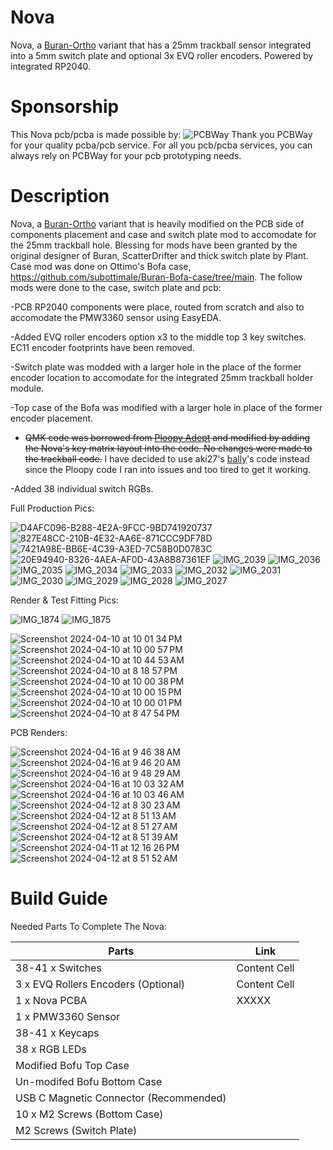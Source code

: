 # Nova
Nova, a [Buran-Ortho](https://github.com/ScatteredDrifter/Buran-Ortho/tree/main) variant that has a 25mm trackball sensor integrated into a 5mm switch plate and optional 3x EVQ roller encoders. Powered by integrated RP2040.

# Sponsorship
This Nova pcb/pcba is made possible by: ![PCBWay](https://github.com/protieusz/Nova/assets/118025702/c1806de4-9571-4a6e-a0ec-50ecb846ec0c)
Thank you PCBWay for your quality pcba/pcb service. For all you pcb/pcba services, you can always rely on PCBWay for your pcb prototyping needs.

# Description
Nova, a [Buran-Ortho](https://github.com/ScatteredDrifter/Buran-Ortho/tree/main) variant that is heavily modified on the PCB side of components placement and case and switch plate mod to accomodate for the 25mm trackball hole.  Blessing for mods have been granted by the original designer of Buran, ScatterDrifter and thick switch plate by Plant. Case mod was done on Ottimo's Bofa case, https://github.com/subottimale/Buran-Bofa-case/tree/main.  The follow mods were done to the case, switch plate and pcb:

-PCB RP2040 components were place, routed from scratch and also to accomodate the PMW3360 sensor using EasyEDA.

-Added EVQ roller encoders option x3 to the middle top 3 key switches. EC11 encoder footprints have been removed.

-Switch plate was modded with a larger hole in the place of the former encoder location to accomodate for the integrated 25mm trackball holder module.

-Top case of the Bofa was modified with a larger hole in place of the former encoder placement.

- ~~QMK code was borrowed from [Ploopy Adept](https://github.com/qmk/qmk_firmware/tree/master/keyboards/ploopyco/madromys) and modified by adding the Nova's key matrix layout into the code. No changes were made to the trackball code.~~ I have decided to use aki27's [bally](https://github.com/aki27kbd/vial-qmk/tree/vial/keyboards/aki27/bally)'s code instead since the Ploopy code I ran into issues and too tired to get it working.

-Added 38 individual switch RGBs.

Full Production Pics:

![D4AFC096-B288-4E2A-9FCC-9BD741920737](https://github.com/protieusz/Nova/assets/118025702/15443f6e-ad1e-4253-9ee1-9126bc0c9746)
![827E48CC-210B-4E32-AA6E-871CCC9DF78D](https://github.com/protieusz/Nova/assets/118025702/9c63eb48-3dde-4382-92ed-27b1116da256)
![7421A98E-BB6E-4C39-A3ED-7C58B0D0783C](https://github.com/protieusz/Nova/assets/118025702/85aac6d9-e79e-4cec-a313-35ae22107dd7)
![20E94940-8326-4AEA-AF0D-43A8B87361EF](https://github.com/protieusz/Nova/assets/118025702/3c5c2977-fe9d-449c-8de7-942b94233c9e)
![IMG_2039](https://github.com/protieusz/Nova/assets/118025702/03234a4a-6868-4225-9c27-014b70fe0cc5)
![IMG_2036](https://github.com/protieusz/Nova/assets/118025702/472eb5b6-f5ef-4f25-bdb9-fc298efe179e)
![IMG_2035](https://github.com/protieusz/Nova/assets/118025702/a617276d-920c-448d-8943-a0bf2753e255)
![IMG_2034](https://github.com/protieusz/Nova/assets/118025702/fce383c5-e284-4144-9dbd-118666bf54f2)
![IMG_2033](https://github.com/protieusz/Nova/assets/118025702/808687b4-2cc0-40d4-a1d9-fc9cd07b0a70)
![IMG_2032](https://github.com/protieusz/Nova/assets/118025702/1f6e4a31-1f7c-4f39-86c9-89c7c62107af)
![IMG_2031](https://github.com/protieusz/Nova/assets/118025702/3e7adf5c-c9a6-442c-9090-f74659e60a5b)
![IMG_2030](https://github.com/protieusz/Nova/assets/118025702/db50d2a8-01c1-4ba2-9482-fbe22b13dc74)
![IMG_2029](https://github.com/protieusz/Nova/assets/118025702/1a6e225e-bd95-4f74-ad32-bd2a7ac57241)
![IMG_2028](https://github.com/protieusz/Nova/assets/118025702/97c24a53-7a61-4031-a399-ce10a3f2c1a4)
![IMG_2027](https://github.com/protieusz/Nova/assets/118025702/068f6474-da43-4d2b-965c-e9127760a470)

Render & Test Fitting Pics:

![IMG_1874](https://github.com/protieusz/Nova/assets/118025702/269dbd43-a6f4-431c-bc50-b58c464a1276)
![IMG_1875](https://github.com/protieusz/Nova/assets/118025702/d840ba80-04c9-4d51-8522-df98a514fcf2)

![Screenshot 2024-04-10 at 10 01 34 PM](https://github.com/protieusz/Nova/assets/118025702/bbb181b3-5421-4398-b397-f94b852f5420)
![Screenshot 2024-04-10 at 10 00 57 PM](https://github.com/protieusz/Nova/assets/118025702/50fdc093-8a62-47a4-a0cb-18b12e879334)
![Screenshot 2024-04-10 at 10 44 53 AM](https://github.com/protieusz/Nova/assets/118025702/7ef384a2-9472-4f99-9f03-136cd2b2cf45)
![Screenshot 2024-04-10 at 8 18 57 PM](https://github.com/protieusz/Nova/assets/118025702/a82b0cff-f751-4e21-bb5f-d770c85822a7)
![Screenshot 2024-04-10 at 10 00 38 PM](https://github.com/protieusz/Nova/assets/118025702/571db011-d829-4c5e-bc7f-8ac3f65115c8)
![Screenshot 2024-04-10 at 10 00 15 PM](https://github.com/protieusz/Nova/assets/118025702/c57df934-5434-4005-9c61-d3a79210c695)
![Screenshot 2024-04-10 at 10 00 01 PM](https://github.com/protieusz/Nova/assets/118025702/90423b37-b4fa-435d-b627-d9fb693865bf)
![Screenshot 2024-04-10 at 8 47 54 PM](https://github.com/protieusz/Nova/assets/118025702/77cbeaec-3c07-4648-9ca8-cbfd597a88f1)

PCB Renders:

![Screenshot 2024-04-16 at 9 46 38 AM](https://github.com/protieusz/Nova/assets/118025702/9d5e5115-1827-420e-88af-84417446131d)
![Screenshot 2024-04-16 at 9 46 20 AM](https://github.com/protieusz/Nova/assets/118025702/3210c499-7e13-4b93-9d12-e1a940a54742)
![Screenshot 2024-04-16 at 9 48 29 AM](https://github.com/protieusz/Nova/assets/118025702/b6557e02-adee-4c21-b635-8b92eed11630)
![Screenshot 2024-04-16 at 10 03 32 AM](https://github.com/protieusz/Nova/assets/118025702/6c0c6578-be72-4eb5-ad70-62251b2727f3)
![Screenshot 2024-04-16 at 10 03 46 AM](https://github.com/protieusz/Nova/assets/118025702/66e8e325-438a-41b0-a25e-8f1d08415eba)
![Screenshot 2024-04-12 at 8 30 23 AM](https://github.com/protieusz/Nova/assets/118025702/cf590bf3-adee-4944-a61a-2534cd781ce8)
![Screenshot 2024-04-12 at 8 51 13 AM](https://github.com/protieusz/Nova/assets/118025702/f6181810-a6e6-4c41-b0b7-2919d5b57c16)
![Screenshot 2024-04-12 at 8 51 27 AM](https://github.com/protieusz/Nova/assets/118025702/5a24fe29-4c96-4c3f-9973-37281b95ac6a)
![Screenshot 2024-04-12 at 8 51 39 AM](https://github.com/protieusz/Nova/assets/118025702/f8da4e9b-1c0e-4308-831b-ccedc9ee1994)
![Screenshot 2024-04-11 at 12 16 26 PM](https://github.com/protieusz/Nova/assets/118025702/5a832483-b8dd-4ea7-817d-ba2faa055792)
![Screenshot 2024-04-12 at 8 51 52 AM](https://github.com/protieusz/Nova/assets/118025702/d9c3fb40-e4ad-4ae8-b4a0-1251997c4817)

# Build Guide

Needed Parts To Complete The Nova:

| Parts         | Link |
| ------------- | ------------- |
| 38-41 x Switches   | Content Cell  |
| 3 x EVQ Rollers Encoders (Optional)  | Content Cell  |
| 1 x Nova PCBA | XXXXX |
| 1 x PMW3360 Sensor |   |
| 38-41 x Keycaps |  |
| 38 x RGB LEDs |  |
| Modified Bofu Top Case |  |
| Un-modifed Bofu Bottom Case |  |
| USB C Magnetic Connector (Recommended) | |
| 10 x M2 Screws (Bottom Case) |  |
| M2 Screws (Switch Plate) | |


